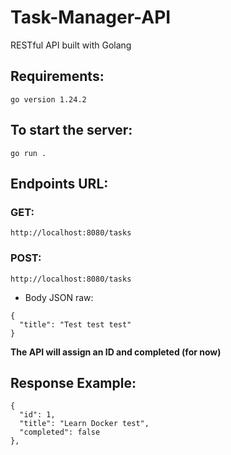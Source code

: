# Task-Manager-API
RESTful API built with Golang

## Requirements:
```
go version 1.24.2
```

## To start the server:
```
go run .
```

## Endpoints URL:
### GET:
```
http://localhost:8080/tasks
```

### POST:
```
http://localhost:8080/tasks
```
- Body JSON raw:
```
{
  "title": "Test test test"
}
```
**The API will assign an ID and completed (for now)**

## Response Example:
```
{
  "id": 1,
  "title": "Learn Docker test",
  "completed": false
},
```
